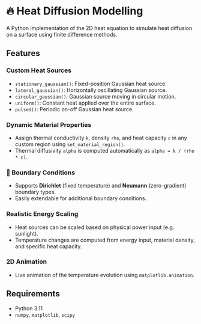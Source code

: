 # 🔥 Heat Diffusion Modelling

A Python implementation of the 2D heat equation to simulate heat diffusion on a surface using finite difference methods.

## Features

### Custom Heat Sources
- `stationary_gaussian()`: Fixed-position Gaussian heat source.
- `lateral_gaussian()`: Horizontally oscillating Gaussian source.
- `circular_gaussian()`: Gaussian source moving in circular motion.
- `uniform()`: Constant heat applied over the entire surface.
- `pulsed()`: Periodic on-off Gaussian heat source.

### Dynamic Material Properties
- Assign thermal conductivity `k`, density `rho`, and heat capacity `c` in any custom region using `set_material_region()`.
- Thermal diffusivity `alpha` is computed automatically as `alpha = k / (rho * c)`.

### 🚧 Boundary Conditions
- Supports **Dirichlet** (fixed temperature) and **Neumann** (zero-gradient) boundary types.
- Easily extendable for additional boundary conditions.

### Realistic Energy Scaling
- Heat sources can be scaled based on physical power input (e.g. sunlight).
- Temperature changes are computed from energy input, material density, and specific heat capacity.

### 2D Animation
- Live animation of the temperature evolution using `matplotlib.animation`.

## Requirements

- Python 3.11
- `numpy`, `matplotlib`, `scipy`

